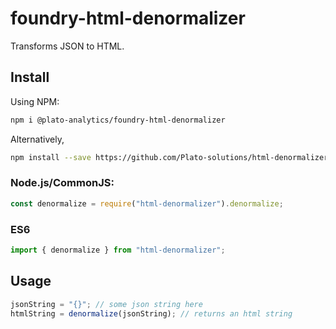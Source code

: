 # foundry-html-denormalizer

Transforms JSON to HTML.

## Install

Using NPM:

```bash
npm i @plato-analytics/foundry-html-denormalizer
```

Alternatively,

```bash
npm install --save https://github.com/Plato-solutions/html-denormalizer
```

### Node.js/CommonJS:

```javascript
const denormalize = require("html-denormalizer").denormalize;
```

### ES6

```javascript
import { denormalize } from "html-denormalizer";
```

## Usage

```javascript
jsonString = "{}"; // some json string here
htmlString = denormalize(jsonString); // returns an html string
```
